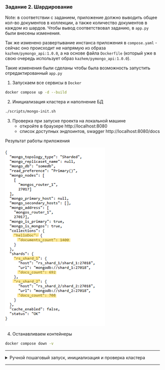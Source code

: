 ### Задание 2. Шардирование

Note: в соответствии с заданием, приложение должно выводить общее кол-во документов в коллекции, а также количество документов в каждом из шардов. Чтобы вывод соответствовал заданию, в `app.py` были внесены изменения.

Так же изменено развертывание инстанса приложения в `compose.yaml` - сейчас оно происходит не напрямую из образа `kazhem/pymongo_api:1.0.0`, а на основе файла `Dockerfile` (который уже в свою очередь использует образ `kazhem/pymongo_api:1.0.0`).

Такие изменения были сделаны чтобы была возможность запустить отредактированный `app.py`  

1. Запускаем все сервисы в `Docker`

```bash
docker compose up -d --build
```

2. Инициализация кластера и наполнение БД

```bash
./scripts/mongo-init.sh
```

3. Проверка при запуске проекта на локальной машине
   - откройте в браузере http://localhost:8080
   - список доступных эндпоинтов, swagger http://localhost:8080/docs

Результат работы приложения

![result.png](result.png)

4. Останавливаем контейнеры

```bash
docker compose down -v
```

---

<details>
<summary>Ручной пошаговый запуск, инициализация и проверка кластера</summary>


1. Запускаем все сервисы в `Docker`

```bash
docker compose up -d --build
```

---

2. Инициализация `set'а` серверов конфигурации

```bash
docker exec -it configSrv_1 mongosh --port 27019
```
или
```bash
docker exec -it configSrv_2 mongosh --port 27019
```
в зависимости из какого контейнера будем проводить инициализацию - будут назначаться `primary` и `secondary` роли
```bash
rs.initiate({
  _id : "rs_configSrv",
  configsvr: true,
  members: [
    { _id : 0, host : "configSrv_1:27019" },
    { _id : 1, host : "configSrv_2:27019" }
  ]
});

exit();
```

---

3. Инициализация шардов

Инициализируем первый шард
```bash
docker exec -it shard_1 mongosh --port 27018
```

```bash
rs.initiate(
  {
    _id : "rs_shard_1",
      members: [
        { _id : 0, host : "shard_1:27018" },
      ]
    }
);

exit();
```

Инициализируем второй шард
```bash
docker exec -it shard_2 mongosh --port 27018
```

```bash
rs.initiate(
  {
    _id : "rs_shard_2",
      members: [
        { _id : 0, host : "shard_2:27018" },
      ]
    }
);

exit();
```

---

4. Инициализация роутеров и наполнение БД

Инициализация
```bash
docker exec -it mongos_router_1 mongosh
```

```bash
sh.addShard( "rs_shard_1/shard_1:27018");
sh.addShard( "rs_shard_2/shard_2:27018");
```

Включаем шардирование
```bash
sh.enableSharding("somedb");
sh.shardCollection("somedb.helloDoc", { "name" : "hashed" } )
```

Наполняем БД
```bash
use somedb

for(var i = 0; i < 1400; i++) db.helloDoc.insertOne({age:i, name:"ly"+i})

db.helloDoc.countDocuments()

exit()
```

---

5. Проверка настроек серверов конфигурации

```bash
docker exec -it configSrv_1 mongosh --port 27019
```
или
```bash
docker exec -it configSrv_2 mongosh --port 27019
```

```bash
rs.status()
```

Интересные поля в результате проверки
```md
set: 'rs_configSrv'
configsvr: true,
members: [
  name: 'configSrv_1:27019',
  stateStr: 'PRIMARY',
  syncSourceHost: '',
  self: true,
]
```

---

6. Проверка статуса реплики на каждом шарде
```bash
docker exec -it shard_1 mongosh --port 27018
```
или
```bash
docker exec -it shard_1 mongosh --port 27018
```

```bash
rs.status()
```

Другие команды для проверки статусов
```bash
docker exec -it shard_1 bash -c "echo 'rs.help()' | mongosh --port 27018"
```

```bash
docker exec -it shard_1 bash -c "echo 'rs.printReplicationInfo()' | mongosh --port 27018"
```

```bash 
docker exec -it shard_1 bash -c "echo 'rs.printSlaveReplicationInfo()' | mongosh --port 27018"
```

---

7. Проверка распределения записей БД по шардам
```bash
docker exec -it shard_1 mongosh --port 27018
```

```bash
use somedb;

db.helloDoc.countDocuments();

exit();
```

```bash
docker exec -it shard_2 mongosh --port 27018
```

```bash
use somedb;

db.helloDoc.countDocuments();

exit();
```

---

8. Проверка статуса шардированного кластера
```bash
docker exec -it mongos_router_1 mongosh
```

```bash
sh.status()
```

---

9. Проверка статуса БД
```bash
docker exec -it mongos_router_1 mongosh
```

```bash
use somedb

db.stats()
```

```bash
db.helloDoc.getShardDistribution()
```

---

10. Останавливаем контейнеры и удаляем `volume` 
```bash
docker compose down -v
```

</details>

---
